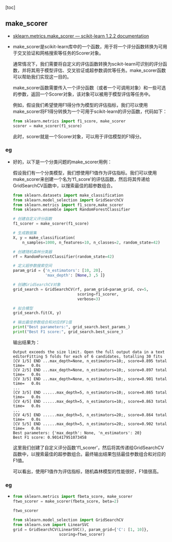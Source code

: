 [toc]

## make_scorer

- [sklearn.metrics.make_scorer — scikit-learn 1.2.2 documentation](https://scikit-learn.org/stable/modules/generated/sklearn.metrics.make_scorer.html)

- make_scorer是scikit-learn库中的一个函数，用于将一个评分函数转换为可用于交叉验证和网格搜索等任务的Scorer对象。

  通常情况下，我们需要将自定义的评估函数转换为scikit-learn可识别的评分函数，并将其用于模型评估、交叉验证或超参数调优等任务。make_scorer函数可以帮助我们实现这一目的。

  make_scorer函数需要传入一个评分函数（或者一个可调用对象）和一些可选的参数，返回一个Scorer对象，该对象可以被用于模型评估等任务中。

  例如，假设我们希望使用F1得分作为模型的评估指标，我们可以使用make_scorer将F1得分转换为一个可用于scikit-learn的评分函数，代码如下：

  ```python
  from sklearn.metrics import f1_score, make_scorer
  scorer = make_scorer(f1_score)
  ```

  此时，scorer就是一个Scorer对象，可以用于评估模型的F1得分。

### eg

- 好的，以下是一个分类问题的make_scorer用例：

  假设我们有一个分类模型，我们想使用F1值作为评估指标。我们可以使用make_scorer来创建一个名为'f1_score'的评估函数，然后将其传递给GridSearchCV函数中，以搜索最佳的超参数组合。

  ```python
  from sklearn.datasets import make_classification
  from sklearn.model_selection import GridSearchCV
  from sklearn.metrics import f1_score,make_scorer
  from sklearn.ensemble import RandomForestClassifier
  
  # 创建自定义评分函数
  f1_scorer = make_scorer(f1_score)
  
  # 生成数据集
  X, y = make_classification(
      n_samples=1000, n_features=10, n_classes=2, random_state=42)
  
  # 创建随机森林分类器
  rf = RandomForestClassifier(random_state=42)
  
  # 定义超参数搜索空间
  param_grid = {'n_estimators': [10, 20],
                'max_depth': [None,3 ,5 ]}
  
  # 创建GridSearchCV对象
  grid_search = GridSearchCV(rf, param_grid=param_grid, cv=5,
                              scoring=f1_scorer,
                              verbose=3)
  
  # 拟合模型
  grid_search.fit(X, y)
  
  # 输出最佳参数组合和对应的F1值
  print("Best parameters:", grid_search.best_params_)
  print("Best F1 score:", grid_search.best_score_)
  
  ```

  输出结果为：

  ```
  Output exceeds the size limit. Open the full output data in a text editorFitting 5 folds for each of 6 candidates, totalling 30 fits
  [CV 1/5] END ...max_depth=None, n_estimators=10;, score=0.895 total time=   0.0s
  [CV 2/5] END ...max_depth=None, n_estimators=10;, score=0.897 total time=   0.0s
  [CV 3/5] END ...max_depth=None, n_estimators=10;, score=0.901 total time=   0.0s
  ...
  [CV 3/5] END ......max_depth=5, n_estimators=10;, score=0.865 total time=   0.0s
  [CV 4/5] END ......max_depth=5, n_estimators=10;, score=0.863 total time=   0.0s
  ...
  [CV 4/5] END ......max_depth=5, n_estimators=20;, score=0.864 total time=   0.0s
  [CV 5/5] END ......max_depth=5, n_estimators=20;, score=0.902 total time=   0.0s
  Best parameters: {'max_depth': None, 'n_estimators': 20}
  Best F1 score: 0.901417951073458
  ```

  这里我们创建了自定义评分函数'f1_scorer'，然后将其传递给GridSearchCV函数中，以搜索最佳的超参数组合。最终输出结果包括最佳参数组合和对应的F1值。

  可以看出，使用F1值作为评估指标，随机森林模型的性能很好，F1值很高。

### eg

- ```python
  from sklearn.metrics import fbeta_score, make_scorer
  ftwo_scorer = make_scorer(fbeta_score, beta=2)
  
  ftwo_scorer
  
  from sklearn.model_selection import GridSearchCV
  from sklearn.svm import LinearSVC
  grid = GridSearchCV(LinearSVC(), param_grid={'C': [1, 10]},
                      scoring=ftwo_scorer)
  ```

  